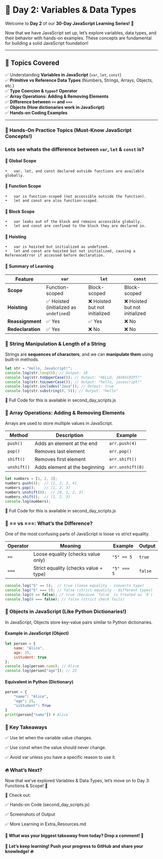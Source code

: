 # 🚀 Day 2: Variables & Data Types 

Welcome to **Day 2** of our **30-Day JavaScript Learning Series!** 🎉 

Now that we have JavaScript set up, let’s explore variables, data types, and their behavior with hands-on examples. These concepts are fundamental for building a solid JavaScript foundation!

---

## **📌 Topics Covered**
✅ Understanding **Variables in JavaScript** (`var`, `let`, `const`)  
✅ **Primitive vs Reference Data Types** (Numbers, Strings, Arrays, Objects, etc.)  
✅ **Type Coercion & `typeof` Operator**  
✅ **Array Operations: Adding & Removing Elements**  
✅ **Difference between `==` and `===`**  
✅ **Objects (How dictionaries work in JavaScript)**  
✅ **Hands-on Coding Examples**  

---

### **📌 Hands-On Practice Topics (Must-Know JavaScript Concepts!)**  

### **Lets see whats the difference between `var`, `let` & `const` is?**
#### 🔹 Global Scope
	•	var, let, and const declared outside functions are available globally.

#### 🔹 Function Scope
	•	var is function-scoped (not accessible outside the function).
	•	let and const are also function-scoped.

#### 🔹 Block Scope
	•	var leaks out of the block and remains accessible globally.
	•	let and const are confined to the block they are declared in.

#### 🔹 Hoisting
	•	var is hoisted but initialized as undefined.
	•	let and const are hoisted but not initialized, causing a ReferenceError if accessed before declaration.

#### **🎯 Summary of Learning**

| Feature       | `var` | `let` | `const` |
|--------------|------|------|------|
| **Scope**    | Function-scoped | Block-scoped | Block-scoped |
| **Hoisting** | ✅ Hoisted (initialized as `undefined`) | ❌ Hoisted but not initialized | ❌ Hoisted but not initialized |
| **Reassignment** | ✅ Yes | ✅ Yes | ❌ No |
| **Redeclaration** | ✅ Yes | ❌ No | ❌ No |

### **🔹 String Manipulation & Length of a String**  
Strings are **sequences of characters**, and we can **manipulate them** using built-in methods.  

```js
let str = "Hello, JavaScript!";
console.log(str.length); // Output: 18
console.log(str.toUpperCase()); // Output: "HELLO, JAVASCRIPT!"
console.log(str.toLowerCase()); // Output: "hello, javascript!"
console.log(str.includes("Java")); // Output: true
console.log(str.substring(0, 5)); // Output: "Hello"
```

📂 Full Code for this is available in second_day_scripts.js

### **🔹 Array Operations: Adding & Removing Elements**

Arrays are used to store multiple values in JavaScript.

| Method    | Description                   | Example          |
|-----------|-------------------------------|------------------|
| `push()`  | Adds an element at the end    | `arr.push(4)`    |
| `pop()`   | Removes last element          | `arr.pop()`      |
| `shift()` | Removes first element         | `arr.shift()`    |
| `unshift()` | Adds element at the beginning | `arr.unshift(0)` |


```js
let numbers = [1, 2, 3];
numbers.push(4);  // [1, 2, 3, 4]
numbers.pop();    // [1, 2, 3]
numbers.unshift(0);  // [0, 1, 2, 3]
numbers.shift();  // [1, 2, 3]
console.log(numbers);
```

📂 Full Code for this is available in second_day_scripts.js

### **🔹 == vs ===: What’s the Difference?**

One of the most confusing parts of JavaScript is loose vs strict equality.

| Operator | Meaning                                   | Example     | Output |
|----------|-------------------------------------------|------------|--------|
| `==`     | Loose equality (checks value only)       | `"5" == 5` | `true`  |
| `===`    | Strict equality (checks value + type)    | `"5" === 5` | `false` |


```js
console.log("5" == 5);  // true (loose equality - converts type)
console.log("5" === 5); // false (strict equality - different types)
console.log(0 == false); // true (because `false` is treated as `0`)
console.log(0 === false); // false (strict check fails)
```

### **🔹 Objects in JavaScript (Like Python Dictionaries!)**

In JavaScript, Objects store key-value pairs similar to Python dictionaries.

#### Example in JavaScript (Object)

```js
let person = {
    name: "Alice",
    age: 25,
    isStudent: true
};
console.log(person.name); // Alice
console.log(person["age"]); // 25
```

#### Equivalent in Python (Dictionary)

```py
person = {
    "name": "Alice",
    "age": 25,
    "isStudent": True
}
print(person["name"]) # Alice
```

### **🚀 Key Takeaways**

✅ Use let when the variable value changes.

✅ Use const when the value should never change.

✅ Avoid var unless you have a specific reason to use it.


### **🔥 What’s Next?**

Now that we’ve explored Variables & Data Types, let’s move on to Day 3: Functions & Scope! 🚀

📂 Check out:

✅ Hands-on Code (second_day_scripts.js)

✅ Screenshots of Output

✅ More Learning in Extra_Resources.md

#### 💬 What was your biggest takeaway from today? Drop a comment! 🚀

**🚀 Let’s keep learning! Push your progress to GitHub and share your knowledge! 🔥**